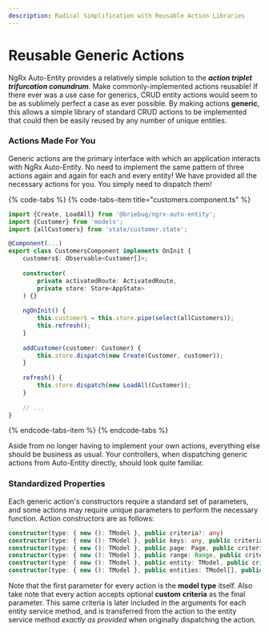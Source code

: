 ```yaml
---
description: Radical Simplification with Reusable Action Libraries
---
```


# Reusable Generic Actions

NgRx Auto-Entity provides a relatively simple solution to the _**action triplet trifurcation conundrum**_. Make commonly-implemented actions reusable! If there ever was a use case for generics, CRUD entity actions would seem to be as sublimely perfect a case as ever possible. By making actions **generic**, this allows a simple library of standard CRUD actions to be implemented that could then be easily reused by any number of unique entities. 

### Actions Made For You

Generic actions are the primary interface with which an application interacts with NgRx Auto-Entity. No need to implement the same pattern of three actions again and again for each and every entity! We have provided all the necessary actions for you. You simply need to dispatch them! 

{% code-tabs %}
{% code-tabs-item title="customers.component.ts" %}
```typescript
import {Create, LoadAll} from '@briebug/ngrx-auto-entity';
import {Customer} from 'models';
import {allCustomers} from 'state/customer.state';

@Component(...)
export class CustomersComponent implements OnInit {
    customers$: Observable<Customer[]>;
    
    constructor(
        private activatedRoute: ActivatedRoute, 
        private store: Store<AppState>
    ) {}
    
    ngOnInit() {
        this.customer$ = this.store.pipe(select(allCustomers));
        this.refresh();
    }
    
    addCustomer(customer: Customer) {
        this.store.dispatch(new Create(Customer, customer));
    }
    
    refresh() {
        this.store.dispatch(new LoadAll(Customer));
    }
    
    // ...
}
```
{% endcode-tabs-item %}
{% endcode-tabs %}

Aside from no longer having to implement your own actions, everything else should be business as usual. Your controllers, when dispatching generic actions from Auto-Entity directly, should look quite familiar. 

### Standardized Properties

Each generic action's constructors require a standard set of parameters, and some actions may require unique parameters to perform the necessary function. Action constructors are as follows:

```typescript
constructor(type: { new (): TModel }, public criteria?: any)
constructor(type: { new (): TModel }, public keys: any, public criteria?: any)
constructor(type: { new (): TModel }, public page: Page, public criteria?: any)
constructor(type: { new (): TModel }, public range: Range, public criteria?: any)
constructor(type: { new (): TModel }, public entity: TModel, public criteria?: any)
constructor(type: { new (): TModel }, public entities: TModel[], public criteria?: any)
```

 Note that the first parameter for every action is the **model type** itself. Also take note that every action accepts optional **custom** **criteria** as the final parameter. This same criteria is later included in the arguments for each entity service method, and is transferred from the action to the entity service method _exactly as provided_ when originally dispatching the action. 

